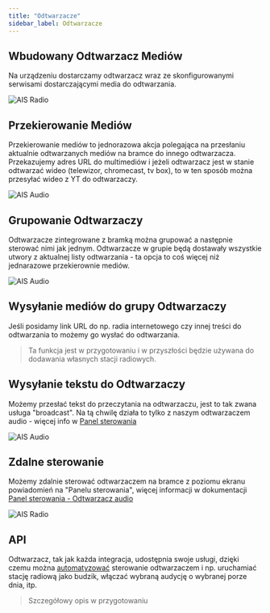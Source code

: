 ```yaml
---
title: "Odtwarzacze"
sidebar_label: Odtwarzacze
---
```


## Wbudowany Odtwarzacz Mediów

Na urządzeniu dostarczamy odtwarzacz wraz ze skonfigurowanymi serwisami dostarczającymi media do odtwarzania.

![AIS Radio](/AIS-docs/img/en/frontend/ais_exo_player.png)

## Przekierowanie Mediów

Przekierowanie mediów to jednorazowa akcja polegająca na przesłaniu aktualnie odtwarzanych mediów na bramce do innego odtwarzacza. Przekazujemy adres URL do multimediów i jeżeli odtwarzacz jest w stanie odtwarzać wideo (telewizor, chromecast, tv box), to w ten sposób można przesyłać wideo z YT do odtwarzaczy.

![AIS Audio](/AIS-docs/img/en/frontend/app_audio_player_1.png)



## Grupowanie Odtwarzaczy

Odtwarzacze zintegrowane z bramką można grupować a następnie sterować nimi jak jednym. Odtwarzacze w grupie będą dostawały wszystkie utwory z aktualnej listy odtwarzania - ta opcja to coś więcej niż jednarazowe przekierownie mediów.

![AIS Audio](/AIS-docs/img/en/frontend/app_audio_player_2.png)


## Wysyłanie mediów do grupy Odtwarzaczy

Jeśli posidamy link URL do np. radia internetowego czy innej treści do odtwarzania to możemy go wysłać do odtwarzania.

> Ta funkcja jest w przygotowaniu i w przyszłości będzie używana do dodawania własnych stacji radiowych.


## Wysyłanie tekstu do Odtwarzaczy

Możemy przesłać tekst do przeczytania na odtwarzaczu, jest to tak zwana usługa "broadcast". Na tą chwilę działa to tylko z naszym odtwarzaczem audio - więcej info w [Panel sterowania](https://sviete.github.io/AIS-docs/docs/en/ais_app_android_dom_tablet.html#instalacja)

![AIS Audio](/AIS-docs/img/en/frontend/app_audio_player_2.png)


## Zdalne sterowanie

Możemy zdalnie sterować odtwarzaczem na bramce z poziomu ekranu powiadomień na "Panelu sterowania", więcej informacji w dokumentacji [Panel sterowania - Odtwarzacz audio](/AIS-docs/docs/en/next/ais_app_android_dom_tablet.html#odtwarzacz-audio)

![AIS Radio](/AIS-docs/img/en/frontend/ais_exo_mobile.png)

## API

Odtwarzacz, tak jak każda integracja, udostępnia swoje usługi, dzięki czemu można [automatyzować](/AIS-docs/docs/en/next/ais_bramka_automation.html) sterowanie odtwarzaczem i np. uruchamiać stację radiową jako budzik, włączać wybraną audycję o wybranej porze dnia, itp.


> Szczegółowy opis w przygotowaniu
